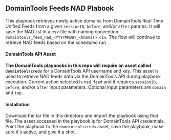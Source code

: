 ## DomainTools Feeds NAD Plabook

This playbook retrieves newly active domains from DomainTools Real Time Unified Feeds from a given `sessionID`, `before`, and/or `after` params. It will save the NAD list in a csv file with naming convention - `domaintools_feed_nad_<YYYYMMDD>_<hhmmss>.csv`. The flow will continue to retrieve NAD feeds based on the scheduled run

#### DomainTools API Asset

**The DomainTools playbooks in this repo will require an asset called `domaintoolscreds`** for a DomainTools API username and key. This asset is used to retrieve NAD feeds data via the DomainTools API during playbook execution. Current action selected is `nad_feed` and it requires `sessionID`, `before`, and/or `after` input parameters. Optional input parameters are `domain` and `top`.
<br>

#### Installation

Download the tar file in this directory and import the playbook using that file. The asset accessed in the playbook is for DomainTools API credentials. Point the playbook to the `domaintoolscreds` asset, save the playbook, make sure it's active, and give it a shot.
